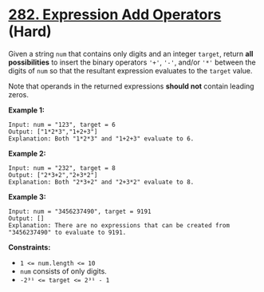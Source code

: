 # [282. Expression Add Operators][link] (Hard)

[link]: https://leetcode.com/problems/expression-add-operators/

Given a string `num` that contains only digits and an integer `target`, return **all possibilities**
to insert the binary operators  `'+'`,  `'-'`, and/or  `'*'` between the digits of  `num` so that the
resultant expression evaluates to the  `target` value.

Note that operands in the returned expressions **should not** contain leading zeros.

**Example 1:**

```
Input: num = "123", target = 6
Output: ["1*2*3","1+2+3"]
Explanation: Both "1*2*3" and "1+2+3" evaluate to 6.
```

**Example 2:**

```
Input: num = "232", target = 8
Output: ["2*3+2","2+3*2"]
Explanation: Both "2*3+2" and "2+3*2" evaluate to 8.
```

**Example 3:**

```
Input: num = "3456237490", target = 9191
Output: []
Explanation: There are no expressions that can be created from "3456237490" to evaluate to 9191.
```

**Constraints:**

- `1 <= num.length <= 10`
- `num` consists of only digits.
- `-2³¹ <= target <= 2³¹ - 1`
